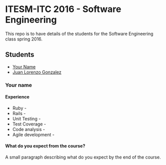 # ITESM-ITC 2016 - Software Engineering

This repo is to have details of the students for the Software Engineering class spring 2016.


## Students

* [Your Name](#your-name)
* [Juan Lorenzo Gonzalez](./juanlorenzo.md)

### Your name

#### Experience

* Ruby - 
* Rails - 
* Unit Testing -
* Test Coverage - 
* Code analysis - 
* Agile development -

#### What do you expect from the course?

A small paragraph describing what do you expect by the end of the course.

